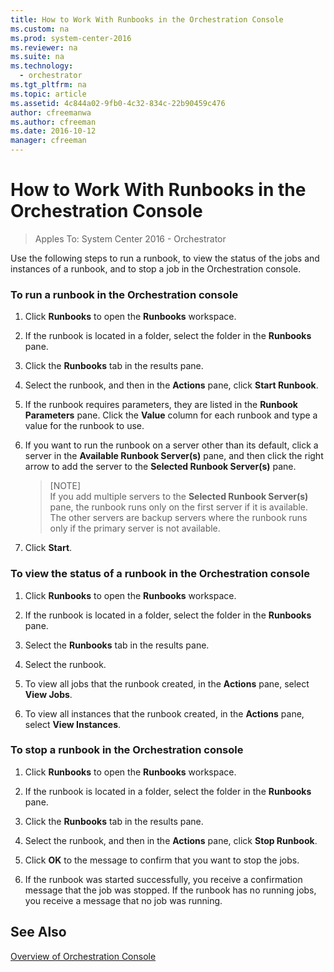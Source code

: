 ```yaml
---
title: How to Work With Runbooks in the Orchestration Console
ms.custom: na
ms.prod: system-center-2016
ms.reviewer: na
ms.suite: na
ms.technology:
  - orchestrator
ms.tgt_pltfrm: na
ms.topic: article
ms.assetid: 4c844a02-9fb0-4c32-834c-22b90459c476
author: cfreemanwa
ms.author: cfreeman
ms.date: 2016-10-12
manager: cfreeman
---
```

# How to Work With Runbooks in the Orchestration Console

> Apples To: System Center 2016 - Orchestrator

Use the following steps to run a runbook, to view the status of the jobs and instances of a runbook, and to stop a job in the Orchestration console.  

### To run a runbook in the Orchestration console  

1.  Click **Runbooks** to open the **Runbooks** workspace.  

2.  If the runbook is located in a folder, select the folder in the **Runbooks** pane.  

3.  Click the **Runbooks** tab in the results pane.  

4.  Select the runbook, and then in the **Actions** pane, click **Start Runbook**.  

5.  If the runbook requires parameters, they are listed in the **Runbook Parameters** pane. Click the **Value** column for each runbook and type a value for the runbook to use.  

6.  If you want to run the runbook on a server other than its default, click a server in the **Available Runbook Server\(s\)** pane, and then click the right arrow to add the server to the **Selected Runbook Server\(s\)** pane.  

    > [NOTE]  
    > If you add multiple servers to the **Selected Runbook Server\(s\)** pane, the runbook runs only on the first server if it is available. The other servers are backup servers where the runbook runs only if the primary server is not available.  

7.  Click **Start**.  

### To view the status of a runbook in the Orchestration console  

1.  Click **Runbooks** to open the **Runbooks** workspace.  

2.  If the runbook is located in a folder, select the folder in the **Runbooks** pane.  

3.  Select the **Runbooks** tab in the results pane.  

4.  Select the runbook.  

5.  To view all jobs that the runbook created, in the **Actions** pane, select **View Jobs**.  

6.  To view all instances that the runbook created, in the **Actions** pane, select **View Instances**.  

### To stop a runbook in the Orchestration console  

1.  Click **Runbooks** to open the **Runbooks** workspace.  

2.  If the runbook is located in a folder, select the folder in the **Runbooks** pane.  

3.  Click the **Runbooks** tab in the results pane.  

4.  Select the runbook, and then in the **Actions** pane, click **Stop Runbook**.  

5.  Click **OK** to the message to confirm that you want to stop the jobs.  

6.  If the runbook was started successfully, you receive a confirmation message that the job was stopped. If the runbook has no running jobs, you receive a message that no job was running.  

## See Also  
[Overview of Orchestration Console](../get-started/overview-of-orchestration-console.md)    
